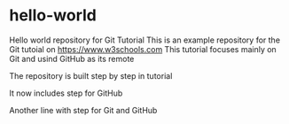 # hello-world
Hello world repository for Git Tutorial 
This is an example repository for the Git tutoial on https://www.w3schools.com
This tutorial focuses mainly on Git and usind GitHub as its remote

The repository is built step by step in tutorial 

It now includes step for GitHub

Another line with step for Git and GitHub
